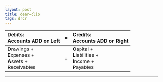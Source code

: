 ```yaml
---
layout: post
title: dear=clip
tags: drcr
---
```


| Debits: <br> Accounts ADD on Left |=| Credits: <br> Accounts ADD on Right |
|:----------|-|:-|
| **D**rawings + <br> **E**xpenses + <br> **A**ssets + <br> **R**eceivables |=| **C**apital + <br> **L**iabilities + <br> **I**ncome + <br> **P**ayables |

---
